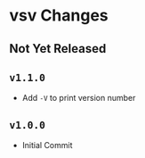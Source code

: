 vsv Changes
===========

Not Yet Released
----------------

`v1.1.0`
--------

- Add `-V` to print version number

`v1.0.0`
--------

- Initial Commit
